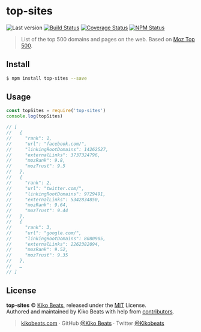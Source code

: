# top-sites

![Last version](https://img.shields.io/github/tag/Kikobeats/top-sites.svg?style=flat-square)
[![Build Status](https://img.shields.io/travis/Kikobeats/top-sites/master.svg?style=flat-square)](https://travis-ci.org/Kikobeats/top-sites)
[![Coverage Status](https://img.shields.io/coveralls/Kikobeats/top-sites.svg?style=flat-square)](https://coveralls.io/github/Kikobeats/top-sites)
[![NPM Status](https://img.shields.io/npm/dm/top-sites.svg?style=flat-square)](https://www.npmjs.org/package/top-sites)

> List of the top 500 domains and pages on the web. Based on [Moz Top 500](https://moz.com/top500).

## Install

```bash
$ npm install top-sites --save
```

## Usage

```js
const topSites = require('top-sites')
console.log(topSites)

// [
//   {
//     "rank": 1,
//     "url": "facebook.com/",
//     "linkingRootDomains": 14262527,
//     "externalLinks": 3737324796,
//     "mozRank": 9.8,
//     "mozTrust": 9.5
//   },
//   {
//     "rank": 2,
//     "url": "twitter.com/",
//     "linkingRootDomains": 9729491,
//     "externalLinks": 5342834850,
//     "mozRank": 9.64,
//     "mozTrust": 9.44
//   },
//   {
//     "rank": 3,
//     "url": "google.com/",
//     "linkingRootDomains": 8080905,
//     "externalLinks": 2262382094,
//     "mozRank": 9.52,
//     "mozTrust": 9.35
//   },
//   …
// ]
```

## License

**top-sites** © [Kiko Beats](https://kikobeats.com), released under the [MIT](https://github.com/Kikobeats/top-sites/blob/master/LICENSE.md) License.<br>
Authored and maintained by Kiko Beats with help from [contributors](https://github.com/Kikobeats/top-sites/contributors).

> [kikobeats.com](https://kikobeats.com) · GitHub [@Kiko Beats](https://github.com/Kikobeats) · Twitter [@Kikobeats](https://twitter.com/Kikobeats)

